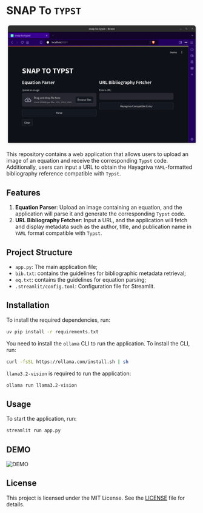 # SNAP To `TYPST`

![Home](snap2typst.png)

This repository contains a web application that allows users to upload an image  of an equation and receive the corresponding `Typst` code. Additionally, users can input a URL to obtain the Hayagriva `YAML`-formatted bibliography reference compatible with `Typst`.

## Features
1. **Equation Parser**: Upload an image containing an equation, and the application will parse it and generate the corresponding `Typst` code.
1. **URL Bibliography Fetcher**: Input a URL, and the application will fetch and display metadata such as the author, title, and publication name in `YAML` format compatible with `Typst`.

## Project Structure
- `app.py`: The main application file;
- `bib.txt`: contains the guidelines for bibliographic metadata retrieval;
- `eq.txt`: contains the guidelines for equation parsing;
- `.streamlit/config.toml`: Configuration file for Streamlit.

## Installation
To install the required dependencies, run:
```zsh
uv pip install -r requirements.txt
```
You need to install the `ollama` CLI to run the application. To install the CLI, run:
```zsh
curl -fsSL https://ollama.com/install.sh | sh
```
`llama3.2-vision` is required to run the application:
```zsh
ollama run llama3.2-vision
```

## Usage
To start the application, run:
```zsh
streamlit run app.py
```

## DEMO
![DEMO](demo-eq.gif)

## License
This project is licensed under the MIT License. See the [LICENSE](LICENSE) file for details.
